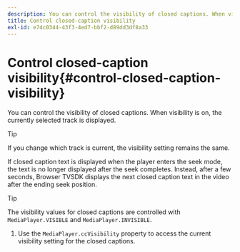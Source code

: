 ```yaml
---
description: You can control the visibility of closed captions. When visibility is on, the currently selected track is displayed.
title: Control closed-caption visibility
exl-id: e74c0344-43f3-4ed7-bbf2-d89dd3df8a33
---
```

# Control closed-caption visibility{#control-closed-caption-visibility}

You can control the visibility of closed captions. When visibility is on, the currently selected track is displayed.

>[!TIP]
>
>If you change which track is current, the visibility setting remains the same.

If closed caption text is displayed when the player enters the seek mode, the text is no longer displayed after the seek completes. Instead, after a few seconds, Browser TVSDK displays the next closed caption text in the video after the ending seek position. 

>[!TIP]
>
>The visibility values for closed captions are controlled with `MediaPlayer.VISIBLE` and `MediaPlayer.INVISIBLE`.

1. Use the `MediaPlayer.ccVisibility` property to access the current visibility setting for the closed captions.
